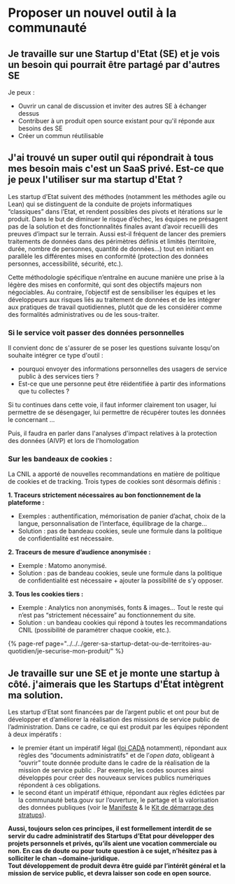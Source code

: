# Proposer un nouvel outil à la communauté

## Je travaille sur une Startup d'Etat \(SE\) et je vois un besoin qui pourrait être partagé par d'autres SE

Je peux : 

* Ouvrir un canal de discussion et inviter des autres SE à échanger dessus
* Contribuer à un produit open source existant pour qu'il réponde aux besoins des SE
* Créer un commun réutilisable

## J'ai trouvé un super outil qui répondrait à tous mes besoin mais c'est un SaaS privé. Est-ce que je peux l'utiliser sur ma startup d'Etat ?

Les startup d’Etat suivent des méthodes \(notamment les méthodes agile ou Lean\) qui se distinguent de la conduite de projets informatiques “classiques” dans l’Etat, et rendent possibles des pivots et itérations sur le produit. Dans le but de diminuer le risque d’échec, les équipes ne présagent pas de la solution et des fonctionnalités finales avant d’avoir recueilli des preuves d’impact sur le terrain. Aussi est-il fréquent de lancer des premiers traitements de données dans des périmètres définis et limités \(territoire, durée, nombre de personnes, quantité de données…\) tout en initiant en parallèle les différentes mises en conformité \(protection des données personnes, accessibilité, sécurité, etc.\).

Cette méthodologie spécifique n’entraîne en aucune manière une prise à la légère des mises en conformité, qui sont des objectifs majeurs non négociables. Au contraire, l’objectif est de sensibiliser les équipes et les développeurs aux risques liés au traitement de données et de les intégrer aux pratiques de travail quotidiennes, plutôt que de les considérer comme des formalités administratives ou de les sous-traiter.

### Si le service voit passer des données personnelles

Il convient donc de s'assurer de se poser les questions suivante losqu'on souhaite intégrer ce type d'outil  : 

* pourquoi envoyer des informations personnelles des usagers de service public à des services tiers ?
* Est-ce que une personne peut être réidentifiée à partir des informations que tu collectes ?

Si tu continues dans cette voie, il faut informer clairement ton usager, lui permettre de se désengager, lui permettre de récupérer toutes les données le concernant ...

Puis, il faudra en parler dans l'analyses d'impact relatives à la protection des données \(AIVP\) et lors de l'homologation

### Sur les bandeaux de cookies :

La CNIL a apporté de nouvelles recommandations en matière de politique de cookies et de tracking. Trois types de cookies sont désormais définis :

**1. Traceurs strictement nécessaires au bon fonctionnement de la plateforme :**

* Exemples : authentification, mémorisation de panier d’achat, choix de la langue, personnalisation de l’interface, équilibrage de la charge…
* Solution : pas de bandeau cookies, seule une formule dans la politique de confidentialité est nécessaire.

**2. Traceurs de mesure d’audience anonymisée :**

* Exemple : Matomo anonymisé.
* Solution : pas de bandeau cookies, seule une formule dans la politique de confidentialité est nécessaire + ajouter la possibilité de s’y opposer.

**3. Tous les cookies tiers :**

* Exemple : Analytics non anonymisés, fonts & images… Tout le reste qui n’est pas “strictement nécessaire” au fonctionnement du site.
* Solution : un bandeau cookies qui répond à toutes les recommandations CNIL \(possibilité de paramétrer chaque cookie, etc.\).

{% page-ref page="../../../gerer-sa-startup-detat-ou-de-territoires-au-quotidien/je-securise-mon-produit/" %}

## Je travaille sur une SE et je monte une startup à côté.  j'aimerais que les Startups d'État intègrent ma solution.

Les startup d’Etat sont financées par de l’argent public et ont pour but de développer et d’améliorer la réalisation des missions de service public de l’administration. Dans ce cadre, ce qui est produit par les équipes répondent à deux impératifs :

* le premier étant un impératif légal \([loi CADA](https://www.cada.fr/connaitre-la-loi-cada) notamment\), répondant aux règles des “documents administratifs” et de l’_open data_, obligeant à “ouvrir” toute donnée produite dans le cadre de la réalisation de la mission de service public . Par exemple, les codes sources ainsi développés pour créer des nouveaux services publics numériques répondent à ces obligations.
* le second étant un impératif éthique, répondant aux règles édictées par la communauté beta.gouv sur l’ouverture, le partage et la valorisation des données publiques \(voir le [Manifeste](https://beta.gouv.fr/approche/manifeste) & le [Kit de démarrage des stratups](https://doc.incubateur.net/communaute/gerer-sa-startup-detat-ou-de-territoires-au-quotidien/la-vie-dune-se/construction/kit-de-demarrage#standards-de-qualite-logicielle)\).

**Aussi, toujours selon ces principes, il est formellement interdit de se servir du cadre administratif des Startups d’Etat pour développer des projets personnels et privés, qu’ils aient une vocation commerciale ou non. En cas de doute ou pour toute question à ce sujet, n’hésitez pas à solliciter le chan ~domaine-juridique.  
Tout développement de produit devra être guidé par l’intérêt général et la mission de service public, et devra laisser son code en open source.**

